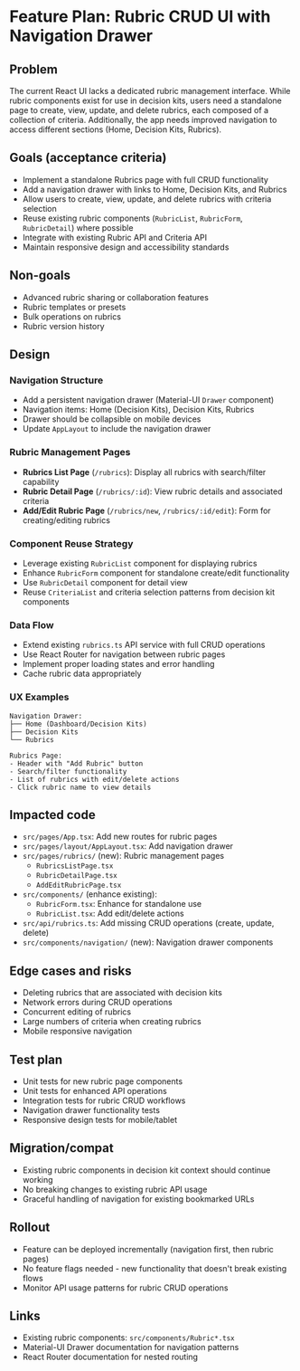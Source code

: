 # Feature Plan: Rubric CRUD UI with Navigation Drawer

## Problem
The current React UI lacks a dedicated rubric management interface. While rubric components exist for use in decision kits, users need a standalone page to create, view, update, and delete rubrics, each composed of a collection of criteria. Additionally, the app needs improved navigation to access different sections (Home, Decision Kits, Rubrics).

## Goals (acceptance criteria)

- Implement a standalone Rubrics page with full CRUD functionality
- Add a navigation drawer with links to Home, Decision Kits, and Rubrics
- Allow users to create, view, update, and delete rubrics with criteria selection
- Reuse existing rubric components (`RubricList`, `RubricForm`, `RubricDetail`) where possible
- Integrate with existing Rubric API and Criteria API
- Maintain responsive design and accessibility standards

## Non-goals

- Advanced rubric sharing or collaboration features
- Rubric templates or presets
- Bulk operations on rubrics
- Rubric version history

## Design

### Navigation Structure

- Add a persistent navigation drawer (Material-UI `Drawer` component)
- Navigation items: Home (Decision Kits), Decision Kits, Rubrics
- Drawer should be collapsible on mobile devices
- Update `AppLayout` to include the navigation drawer

### Rubric Management Pages

- **Rubrics List Page** (`/rubrics`): Display all rubrics with search/filter capability
- **Rubric Detail Page** (`/rubrics/:id`): View rubric details and associated criteria
- **Add/Edit Rubric Page** (`/rubrics/new`, `/rubrics/:id/edit`): Form for creating/editing rubrics

### Component Reuse Strategy

- Leverage existing `RubricList` component for displaying rubrics
- Enhance `RubricForm` component for standalone create/edit functionality
- Use `RubricDetail` component for detail view
- Reuse `CriteriaList` and criteria selection patterns from decision kit components

### Data Flow

- Extend existing `rubrics.ts` API service with full CRUD operations
- Use React Router for navigation between rubric pages
- Implement proper loading states and error handling
- Cache rubric data appropriately

### UX Examples

```
Navigation Drawer:
├── Home (Dashboard/Decision Kits)
├── Decision Kits
└── Rubrics

Rubrics Page:
- Header with "Add Rubric" button
- Search/filter functionality
- List of rubrics with edit/delete actions
- Click rubric name to view details
```

## Impacted code

- `src/pages/App.tsx`: Add new routes for rubric pages
- `src/pages/layout/AppLayout.tsx`: Add navigation drawer
- `src/pages/rubrics/` (new): Rubric management pages
  - `RubricsListPage.tsx`
  - `RubricDetailPage.tsx`
  - `AddEditRubricPage.tsx`
- `src/components/` (enhance existing):
  - `RubricForm.tsx`: Enhance for standalone use
  - `RubricList.tsx`: Add edit/delete actions
- `src/api/rubrics.ts`: Add missing CRUD operations (create, update, delete)
- `src/components/navigation/` (new): Navigation drawer components

## Edge cases and risks

- Deleting rubrics that are associated with decision kits
- Network errors during CRUD operations
- Concurrent editing of rubrics
- Large numbers of criteria when creating rubrics
- Mobile responsive navigation

## Test plan

- Unit tests for new rubric page components
- Unit tests for enhanced API operations
- Integration tests for rubric CRUD workflows
- Navigation drawer functionality tests
- Responsive design tests for mobile/tablet

## Migration/compat

- Existing rubric components in decision kit context should continue working
- No breaking changes to existing rubric API usage
- Graceful handling of navigation for existing bookmarked URLs

## Rollout

- Feature can be deployed incrementally (navigation first, then rubric pages)
- No feature flags needed - new functionality that doesn't break existing flows
- Monitor API usage patterns for rubric CRUD operations

## Links

- Existing rubric components: `src/components/Rubric*.tsx`
- Material-UI Drawer documentation for navigation patterns
- React Router documentation for nested routing
